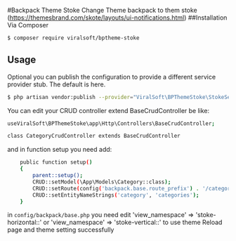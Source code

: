 #Backpack Theme Stoke
Change Theme backpack to them stoke (https://themesbrand.com/skote/layouts/ui-notifications.html)
##Installation
Via Composer
``` bash
$ composer require viralsoft/bptheme-stoke
```

## Usage
Optional you can publish the configuration to provide a different service provider stub. The default is here.

``` bash
$ php artisan vendor:publish --provider="ViralSoft\BPThemeStoke\StokeServiceProvider"
```

You can edit your CRUD controller extend BaseCrudController be like:

``` bash
useViralSoft\BPThemeStoke\app\Http\Controllers\BaseCrudController;

class CategoryCrudController extends BaseCrudController
```

and in function setup you need add:
``` bash
    public function setup()
    {
        parent::setup();
        CRUD::setModel(\App\Models\Category::class);
        CRUD::setRoute(config('backpack.base.route_prefix') . '/category');
        CRUD::setEntityNameStrings('category', 'categories');
    }
```

in ```config/backpack/base.php``` you need edit 'view_namespace' => 'stoke-horizontal::' or 'view_namespace' => 'stoke-vertical::' to use theme
Reload page and theme setting successfully
